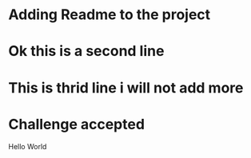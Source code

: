 # Adding Readme to the project
# Ok this is a second line
# This is thrid line i will not add more
# Challenge accepted

Hello World